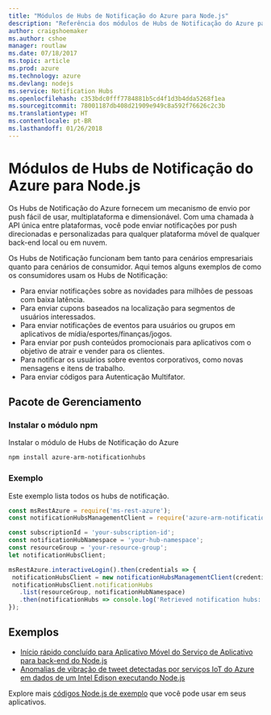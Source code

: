 ```yaml
---
title: "Módulos de Hubs de Notificação do Azure para Node.js"
description: "Referência dos módulos de Hubs de Notificação do Azure para Node.js"
author: craigshoemaker
ms.author: cshoe
manager: routlaw
ms.date: 07/18/2017
ms.topic: article
ms.prod: azure
ms.technology: azure
ms.devlang: nodejs
ms.service: Notification Hubs
ms.openlocfilehash: c353bdc0fff7784881b5cd4f1d3b4dda5268f1ea
ms.sourcegitcommit: 78001187db408d21909e949c8a592f76626c2c3b
ms.translationtype: HT
ms.contentlocale: pt-BR
ms.lasthandoff: 01/26/2018
---
```

# <a name="azure-notification-hubs-modules-for-nodejs"></a>Módulos de Hubs de Notificação do Azure para Node.js

Os Hubs de Notificação do Azure fornecem um mecanismo de envio por push fácil de usar, multiplataforma e dimensionável. Com uma chamada à API única entre plataformas, você pode enviar notificações por push direcionadas e personalizadas para qualquer plataforma móvel de qualquer back-end local ou em nuvem.

Os Hubs de Notificação funcionam bem tanto para cenários empresariais quanto para cenários de consumidor. Aqui temos alguns exemplos de como os consumidores usam os Hubs de Notificação:
- Para enviar notificações sobre as novidades para milhões de pessoas com baixa latência.
- Para enviar cupons baseados na localização para segmentos de usuários interessados.
- Para enviar notificações de eventos para usuários ou grupos em aplicativos de mídia/esportes/finanças/jogos.
- Para enviar por push conteúdos promocionais para aplicativos com o objetivo de atrair e vender para os clientes.
- Para notificar os usuários sobre eventos corporativos, como novas mensagens e itens de trabalho.
- Para enviar códigos para Autenticação Multifator.

## <a name="management-package"></a>Pacote de Gerenciamento

### <a name="install-the-npm-module"></a>Instalar o módulo npm

Instalar o módulo de Hubs de Notificação do Azure 

```bash
npm install azure-arm-notificationhubs
```

### <a name="example"></a>Exemplo

Este exemplo lista todos os hubs de notificação.

 ```javascript
const msRestAzure = require('ms-rest-azure');
const notificationHubsManagementClient = require('azure-arm-notificationhubs');

const subscriptionId = 'your-subscription-id';
const notificationHubNamespace = 'your-hub-namespace';
const resourceGroup = 'your-resource-group';
let notificationHubsClient;

msRestAzure.interactiveLogin().then(credentials => {
  notificationHubsClient = new notificationHubsManagementClient(credentials, subscriptionId);
  notificationHubsClient.notificationHubs
    .list(resourceGroup, notificationHubNamespace)
    .then(notificationHubs => console.log('Retrieved notification hubs: ', notificationHubs));
});
```

## <a name="samples"></a>Exemplos

* [Início rápido concluído para Aplicativo Móvel do Serviço de Aplicativo para back-end do Node.js](https://azure.microsoft.com/resources/samples/app-service-mobile-nodejs-backend-quickstart/)
* [Anomalias de vibração de tweet detectadas por serviços IoT do Azure em dados de um Intel Edison executando Node.js](https://azure.microsoft.com/resources/samples/iot-hub-nodejs-intel-edison-vibration-anomaly-detection/)

Explore mais [códigos Node.js de exemplo](https://azure.microsoft.com/resources/samples/?platform=nodejs) que você pode usar em seus aplicativos.
